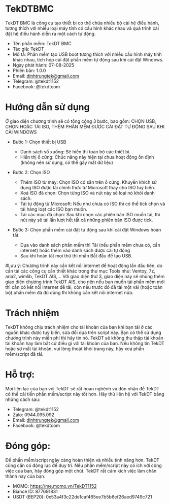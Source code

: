 # TekDTBMC
TekDT BMC là công cụ tạo thiết bị có thể chứa nhiều bộ cài hệ điều hành, tương thích với nhiều loại máy tính có cấu hình khác nhau và quá trình cài đặt hệ điều hành diễn ra một cách tự động.
- Tên phần mềm: TekDT BMC
- Tác giả: TekDT
- Mô tả: Phần mềm tạo USB boot tương thích với nhiều cấu hình máy tính khác nhau, tích hợp cài đặt phần mềm tự động sau khi cài đặt Windows.
- Ngày phát hành: 07-08-2025
- Phiên bản: 1.0.0
- Email: dinhtrungtek@gmail.com
- Telegram: @tekdt1152
- Facebook: @tekdtcom

# Hướng dẫn sử dụng
Ở giao diện chương trình sẽ có tổng cộng 3 bước, bao gồm: CHỌN USB, CHỌN HOẶC TẢI ISO, THÊM PHẦN MỀM ĐƯỢC CÀI ĐẶT TỰ ĐỘNG SAU KHI CÀI WINDOWS
- Bước 1: Chọn thiết bị USB
  + Danh sách sổ xuống: Sẽ hiển thị toàn bộ các thiết bị.
  + Hiển thị ổ cứng: Chức năng này hiện tại chưa hoạt động ổn định (không nên sử dụng, có thể gây mất dữ liệu)

- Bước 2: Chọn ISO
  + Thêm ISO từ máy: Chọn ISO có sẵn trên ổ cứng. Khuyến khích sử dụng ISO được tải chính thức từ Microsoft thay cho ISO tuỳ biến.
  + Xoá ISO đã chọn: Chọn từng ISO và nút này sẽ loại nó khỏi danh sách.
  + Tải tự động từ Microsoft: Nếu như chưa có ISO thì có thể tick chọn và tải hàng loạt các ISO bạn muốn.
  + Tải các mục đã chọn: Sau khi chọn các phiên bản ISO muốn tải, thì nút này sẽ tải lần lượt hết tất cả những phiên bản ISO được tick.

- Bước 3: Chọn phần mềm cài đặt tự động sau khi cài đặt Windows hoàn tất.
  + Dựa vào danh sách phần mềm thì Tải (nếu phần mềm chưa có, cần internet) hoặc thêm vào danh sách được cài tự động
  + Sau khi hoàn tất mọi thứ thì nhấn Bắt đầu để tạo USB.

#Lưu ý: Chương trình này cần kết nối internet để hoạt động lần đầu tiên, do cần tải các công cụ cần thiết khác trong thư mục Tools như: Ventoy, 7z, aria2, wimlib, TekDT AIS,... Với giao diện thứ 3, giao diện này sẽ nhúng thêm giao diện chương trình TekDT AIS, cho nên nếu bạn muốn tải phần mềm mới thì cần có kết nối internet để tải, còn nếu trước đó đã tải một vài (hoặc toàn bộ) phần mềm đã đủ dùng thì không cần kết nối internet nữa.

# Trách nhiệm
TekDT không chịu trách nhiệm cho tài khoản của bạn khi bạn tải ở các nguồn khác được tuỳ biến, sửa đổi dựa trên script này. Bạn có thể sử dụng chương trình này miễn phí thì hãy tin nó. TekDT sẽ không thu thập tài khoản tài khoản hay làm bất cứ điều gì với tài khoản của bạn.
Nếu không tin TekDT hoặc sợ mất tài khoản, vui lòng thoát khỏi trang này, hãy xoá phần mềm/script đã tải.

# Hỗ trợ:
Mọi liên lạc của bạn với TekDT sẽ rất hoan nghênh và đón nhận để TekDT có thể cải tiến phần mềm/script này tốt hơn. Hãy thử liên hệ với TekDT bằng những cách sau:
- Telegram: @tekdt1152
- Zalo: 0944.095.092
- Email: dinhtrungtek@gmail.com
- Facebook: @tekdtcom

# Đóng góp:
Để phần mềm/script ngày càng hoàn thiện và nhiều tính năng hơn. TekDT cũng cần có động lực để duy trì. Nếu phần mềm/script này có ích với công việc của bạn, hãy đóng góp một chút. TekDT rất cảm kích việc làm chân thành này của bạn.
- MOMO: https://me.momo.vn/TekDT1152
- Biance ID: 877691831
- USDT (BEP20): 0x53a4f3c22de1caf465ee7b5b6ef26aed9749c721
